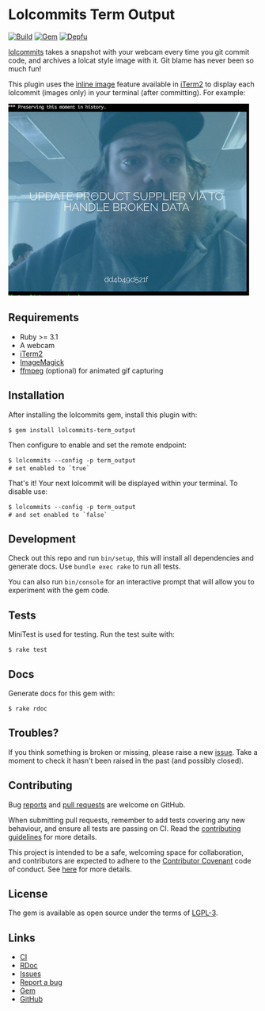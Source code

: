 # Lolcommits Term Output

[![Build](https://img.shields.io/github/actions/workflow/status/lolcommits/lolcommits-term_output/build.yml?branch=main&style=flat)](https://github.com/lolcommits/lolcommits-term_output/actions/workflows/build.yml)
[![Gem](https://img.shields.io/gem/v/lolcommits-term_output.svg?style=flat)](http://rubygems.org/gems/lolcommits-term_output)
[![Depfu](https://img.shields.io/depfu/lolcommits/lolcommits-term_output.svg?style=flat)](https://depfu.com/github/lolcommits/lolcommits-term_output)

[lolcommits](https://lolcommits.github.io/) takes a snapshot with your
webcam every time you git commit code, and archives a lolcat style image
with it. Git blame has never been so much fun!

This plugin uses the [inline
image](http://iterm2.com/documentation-images.html) feature available in
[iTerm2](http://iterm2.com/index.html) to display each lolcommit (images
only) in your terminal (after committing). For example:

![iterm inline sample screenshot](./assets/images/sample.png)

## Requirements

* Ruby >= 3.1
* A webcam
* [iTerm2](http://iterm2.com/index.html)
* [ImageMagick](http://www.imagemagick.org)
* [ffmpeg](https://www.ffmpeg.org) (optional) for animated gif capturing

## Installation

After installing the lolcommits gem, install this plugin with:

    $ gem install lolcommits-term_output

Then configure to enable and set the remote endpoint:

    $ lolcommits --config -p term_output
    # set enabled to `true`

That's it! Your next lolcommit will be displayed within your terminal.
To disable use:

    $ lolcommits --config -p term_output
    # and set enabled to `false`

## Development

Check out this repo and run `bin/setup`, this will install all
dependencies and generate docs. Use `bundle exec rake` to run all tests.

You can also run `bin/console` for an interactive prompt that will allow
you to experiment with the gem code.

## Tests

MiniTest is used for testing. Run the test suite with:

    $ rake test

## Docs

Generate docs for this gem with:

    $ rake rdoc

## Troubles?

If you think something is broken or missing, please raise a new
[issue](https://github.com/lolcommits/lolcommits-term_output/issues).
Take a moment to check it hasn't been raised in the past (and possibly
closed).

## Contributing

Bug
[reports](https://github.com/lolcommits/lolcommits-term_output/issues)
and [pull
requests](https://github.com/lolcommits/lolcommits-term_output/pulls)
are welcome on GitHub.

When submitting pull requests, remember to add tests covering any new behaviour,
and ensure all tests are passing on CI. Read the [contributing
guidelines](https://github.com/lolcommits/lolcommits-term_output/blob/master/CONTRIBUTING.md)
for more details.

This project is intended to be a safe, welcoming space for collaboration, and
contributors are expected to adhere to the [Contributor
Covenant](http://contributor-covenant.org) code of conduct.  See
[here](https://github.com/lolcommits/lolcommits-term_output/blob/master/CODE_OF_CONDUCT.md)
for more details.

## License

The gem is available as open source under the terms of
[LGPL-3](https://opensource.org/licenses/LGPL-3.0).

## Links

* [CI](https://github.com/lolcommits/lolcommits-term_output/actions/workflows/build.yml)
* [RDoc](http://rdoc.info/projects/lolcommits/lolcommits-term_output)
* [Issues](http://github.com/lolcommits/lolcommits-term_output/issues)
* [Report a bug](http://github.com/lolcommits/lolcommits-term_output/issues/new)
* [Gem](http://rubygems.org/gems/lolcommits-term_output)
* [GitHub](https://github.com/lolcommits/lolcommits-term_output)

